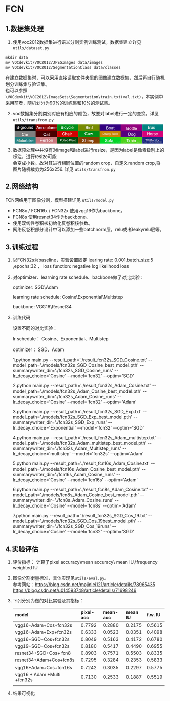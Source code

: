 # FCN

## 1.数据集处理

1. 使用voc2012数据集进行语义分割实例训练测试。数据集建立详见 `utils/dataset.py`  

```
mkdir data
mv VOCdevkit/VOC2012/JPEGImages data/images
mv VOCdevkit/VOC2012/SegmentationClass data/classes
```
在建立数据集时，可以采用直接读取文件夹里的图像建立数据集，然后再自行随机划分训练集与验证集。  
也可以参照 `\VOCdevkit\VOC2012\ImageSets\Segmentation\train.txt(val.txt)`，本实例中采用前者，随机划分为90%的训练集和10%的测试集。  

2. voc数据集分割类别对应有相应的颜色，故要对label进行一定的变换。详见 `utils/transfrom.py`  
   ![类别与颜色对应图](./src/0.png)
3. 数据预处理中并没有对image和label进行resize，是因为label是像素级别上的标注，进行resize可能  
   会变成小数。故对其进行相同位置的random crop，自定义random crop,将图片随机裁剪为256x256. 详见 `utils/transfrom.py`  

## 2.网络结构

FCN网络用于图像分割，模型搭建详见 `utils/model.py`  

+ FCN8x / FCN16x / FCN32x 使用vgg16作为backbone。  
+ FCN8s 使用resnet34作为backbone。 
+ 使用双线性卷积核初始化反卷积核参数。   
+ 网络反卷积部分设计中可以添加一些batchnorm层，relu或者leakyrelu层等。 

## 3.训练过程

1. 以FCN32s为baseline，实验设置固定 learing rate: 0.001,batch_size:5 ,epochs:32 ， loss function: negative log likelihood loss 

2. 对optimizer、learning rate schedule、backbone做了对比实验：

   optimizer: SGD\Adam

   learning rate schedule:  Cosine\Exponential\Multistep

   backbone: VGG16\Resnet34

3. 训练代码

   设置不同的对比实验：

   lr schedule： Cosine、Exponential、Multistep

   optimizer： SGD、Adam

   1.python main.py --result_path='./result_fcn32s_SGD_Cosine.txt' --model_path='./models/fcn32s_SGD_Cosine_best_model.pth' --summarywriter_dir='./fcn32s_SGD_Cosine_runs' --lr_decay_choice='Cosine' --model='fcn32' --optim='SGD'

   2.python main.py --result_path='./result_fcn32s_Adam_Cosine.txt' --model_path='./models/fcn32s_Adam_Cosine_best_model.pth' --summarywriter_dir='./fcn32s_Adam_Cosine_runs' --lr_decay_choice='Cosine' --model='fcn32' --optim='Adam'

   3.python main.py --result_path='./result_fcn32s_SGD_Exp.txt' --model_path='./models/fcn32s_SGD_Exp_best_model.pth' --summarywriter_dir='./fcn32s_SGD_Exp_runs' --lr_decay_choice='Exponential' --model='fcn32' --optim='SGD'

   4.python main.py --result_path='./result_fcn32s_Adam_multistep.txt' --model_path='./models/fcn32s_Adam_multistep_best_model.pth' --summarywriter_dir='./fcn32s_Adam_Multistep_runs' --lr_decay_choice='multistep' --model='fcn32s' --optim='Adam'

   5.python main.py --result_path='./result_fcn16s_Adam_Cosine.txt' --model_path='./models/fcn16s_Adam_Cosine_best_model.pth' --summarywriter_dir='./fcn16s_Adam_Cosine_runs' --lr_decay_choice='Cosine' --model='fcn16s' --optim='Adam'

   6.python main.py --result_path='./result_fcn8s_Adam_Cosine.txt' --model_path='./models/fcn8s_Adam_Cosine_best_model.pth' --summarywriter_dir='./fcn8s_Adam_Cosine_runs' --lr_decay_choice='Cosine' --model='fcn8s' --optim='Adam'

   7.python main.py --result_path='./result_fcn32s_SGD_Cos_19.txt' --model_path='./models/fcn32s_SGD_Cos_19best_model.pth' --summarywriter_dir='./fcn32s_SGD_Cos_19runs' --lr_decay_choice='Cosine' --model='fcn32' --optim='SGD'

## 4.实验评估

1. 评价指标： 计算了pixel accuracy\mean accuracy\ mean IU,\frequency weighted IU
2. 图像分割衡量标准，具体实现见`utils/eval.py`。  
   参考网站：https://blog.csdn.net/majinlei121/article/details/78965435  
            https://blog.csdn.net/u014593748/article/details/71698246  

2. 下列分别为做的对比实验及其指标：

   | model                       | pixel-acc | mean-acc | mean IU | f.w. IU |
   | --------------------------- | --------- | -------- | ------- | ------- |
   | vgg16+Adam+Cos+fcn32s       | 0.7792    | 0.2880   | 0.2175  | 0.5615  |
   | vgg16+Adam+Exp+fcn32s       | 0.6333    | 0.0523   | 0.0351  | 0.4098  |
   | vgg16+SGD+Cos+fcn32s        | 0.8049    | 0.5163   | 0.4172  | 0.6780  |
   | vgg19+SGD+Cos+fcn32s        | 0.8180    | 0.5417   | 0.4490  | 0.6955  |
   | resnet34+SGD+Cos+ fcn8      | 0.8903    | 0.7571   | 0.5503  | 0.8335  |
   | resnet34+Adam+Cos+fcn8s     | 0.7295    | 0.3284   | 0.2353  | 0.5833  |
   | vgg16+Adam+Cos+fcn16s       | 0.7242    | 0.3035   | 0.2297  | 0.5775  |
   | vgg16 + Adam +Multi +fcn32s | 0.7130    | 0.2533   | 0.1887  | 0.5519  |
   |                             |           |          |         |         |

   

3. 结果可视化